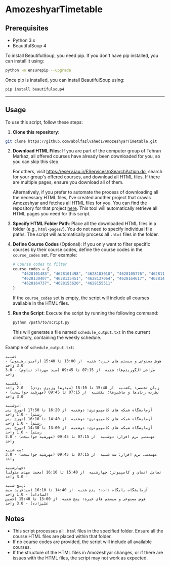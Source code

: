 # AmozeshyarTimetable

## Prerequisites

- Python 3.x
- BeautifulSoup 4

To install BeautifulSoup, you need pip. If you don't have pip installed, you can install it using:
```sh
python -m ensurepip --upgrade
```

Once pip is installed, you can install BeautifulSoup using:
```sh
pip install beautifulsoup4
```

---

## Usage

To use this script, follow these steps:

1. **Clone this repository**:
```sh
git clone https://github.com/abolfazlvahed1/AmozeshyarTimetable.git
```
2. **Download HTML Files**: 
   If you are part of the computer group of Tehran Markaz, all offered courses have already been downloaded for you, so you can skip this step.

   For others, visit https://eserv.iau.ir/EServices/pSearchAction.do, search for your group's offered courses, and download all HTML files. If there are multiple pages, ensure you download all of them.
  
   Alternatively, if you prefer to automate the process of downloading all the necessary HTML files, I've created another project that crawls Amozeshyar and fetches all HTML files for you. You can find the repository for that project [here](https://github.com/abolfazlvahed1/AmozeshyarCourseScraper). This tool will automatically retrieve all HTML pages you need for this script.

3. **Specify HTML Folder Path**: 
   Place all the downloaded HTML files in a folder (e.g., `html-pages/`). You do not need to specify individual file paths. The script will automatically process all `.html` files in the folder.

4. **Define Course Codes** (Optional): 
   If you only want to filter specific courses by their course codes, define the course codes in the `course_codes` set. For example:
    ```python
    # Course codes to filter
    course_codes = {
        "4628101485", "4628101498", "4628103010", "4628105776", "4628119144",
        "4628130407", "4628135451", "4628137064", "4628164617", "4628148579",
        "4628164737", "4628153620", "4628155511"
    }
    ```
   If the `course_codes` set is empty, the script will include all courses available in the HTML files.

4. **Run the Script**: 
   Execute the script by running the following command:
    ```sh
    python /path/to/script.py
    ```

   This will generate a file named `schedule_output.txt` in the current directory, containing the weekly schedule.

Example of `schedule_output.txt`:
```
شنبه:
هوش مصنوعی و سیستم های خبره: شنبه  از 13:00 تا 15:40 (رامین رهنمون) - 3.0 واحد
طراحی الگوریتم‌ها: شنبه  از 07:15 تا 09:45 (سید مهرداد تناوش) - 3.0 واحد

يكشنبه:
زبان‌ تخصصی‌: يكشنبه  از 15:40 تا 18:10 (سیدرضا وزیری یزدی) - 2.0 واحد
نظریه زبان‌ها و ماشین‌ها: يكشنبه  از 07:15 تا 09:45 (مهرشید جوانبخت) - 3.0 واحد

دوشنبه:
آزمایشگاه شبکه ‌های‌ کامپیوتری‌: دوشنبه  از 16:20 تا 17:50 (تورج بنی رستم) - 1.0 واحد
آزمایشگاه شبکه ‌های‌ کامپیوتری‌: دوشنبه  از 14:40 تا 16:10 (تورج بنی رستم) - 1.0 واحد
آزمایشگاه شبکه ‌های‌ کامپیوتری‌: دوشنبه  از 13:00 تا 14:30 (تورج بنی رستم) - 1.0 واحد
مهندسی نرم افزار: دوشنبه  از 07:15 تا 09:45 (مهرشید جوانبخت) - 3.0 واحد

سه شنبه:
مهندسی نرم افزار: سه شنبه  از 07:15 تا 09:45 (مهرشید جوانبخت) - 3.0 واحد

چهارشنبه:
تعامل انسان و کامپیوتر: چهارشنبه  از 15:40 تا 16:10 (محمد مهدی متولی) - 3.0 واحد

پنج شنبه:
آزمایشگاه پایگاه داده: پنج شنبه  از 14:40 تا 16:10 (سيدفريد سيف السادات) - 1.0 واحد
هوش مصنوعی و سیستم های خبره: پنج شنبه  از 13:00 تا 15:40 (حسین علیزاده) - 3.0 واحد
```

## Notes

- This script processes all `.html` files in the specified folder. Ensure all the course HTML files are placed within that folder.
- If no course codes are provided, the script will include all available courses.
- If the structure of the HTML files in Amozeshyar changes, or if there are issues with the HTML files, the script may not work as expected.